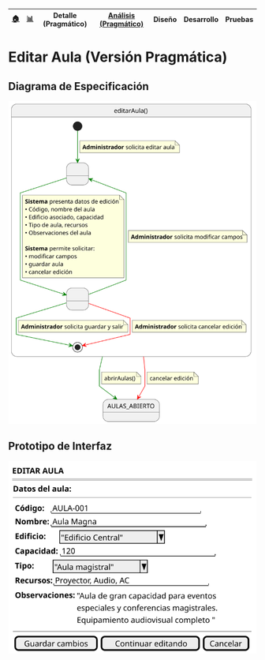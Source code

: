 <div align=right>
 
|[🏠️](../../../README.md)|[ 📊](https://raw.githubusercontent.com/mmasias/pySigHor/main/images/RUP/99-seguimiento/diagrama-contexto-administrador.svg)|**Detalle (Pragmático)**|[Análisis (Pragmático)](../../../01-analisis/casos-uso/editarAula/README.md)|Diseño|Desarrollo|Pruebas|
|-|-|-|-|-|-|-|

</div>

# Editar Aula (Versión Pragmática)

## Diagrama de Especificación

<div align=center>

![editarAula](/images/RUP/00-casos-uso/02-detalle/editarAula/editarAula.svg)

</div>

## Prototipo de Interfaz

<div align=center>

![editarAula-wireframe](/images/RUP/00-casos-uso/02-detalle/editarAula/editarAula-wireframe.svg)

</div>
